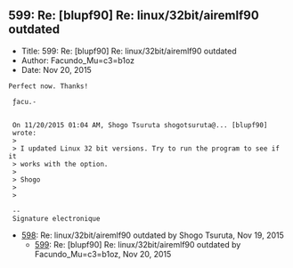 ## 599: Re: [blupf90] Re: linux/32bit/airemlf90 outdated

- Title: 599: Re: [blupf90] Re: linux/32bit/airemlf90 outdated
- Author: Facundo_Mu=c3=b1oz
- Date: Nov 20, 2015

```
Perfect now. Thanks!

 ƒacu.-


 On 11/20/2015 01:04 AM, Shogo Tsuruta shogotsuruta@... [blupf90]
 wrote:
 > 
 > I updated Linux 32 bit versions. Try to run the program to see if it
 > works with the option.
 >
 > Shogo
 >
 > 

 -- 
 Signature electronique
```

- [598](0598.md): Re: linux/32bit/airemlf90 outdated by Shogo Tsuruta, Nov 19, 2015
    - [599](0599.md): Re: [blupf90] Re: linux/32bit/airemlf90 outdated by Facundo_Mu=c3=b1oz, Nov 20, 2015
